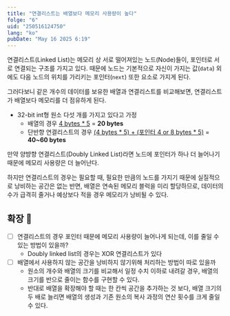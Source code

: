 ```yaml
---
title: "연결리스트는 배열보다 메모리 사용량이 높다"
folge: "6"
uid: "250516124750"
lang: "ko"
pubDate: "May 16 2025 6:19"
---
```


연결리스트(Linked List)는 메모리 상 서로 떨어져있는 노드(Node)들이, 포인터로 서로 연결되는 구조를 가지고 있다. 때문에 노드는 기본적으로 자신이 가지는 값(`data`) 외에도 다음 노드의 위치를 가리키는 포인터(`next`) 또한 요소로 가지게 된다.

그러다보니 같은 개수의 데이터를 보유한 배열과 연결리스트를 비교해보면, 연결리스트가 배열보다 메모리를 더 점유하게 된다.

- 32-bit int형 원소 다섯 개를 가지고 있다고 가정 
  - 배열의 경우 <u>4 bytes * 5</u> = **20 bytes**
  - 단반향 연결리스트의 경우 <u>(4 bytes * 5) + (포인터 4 or 8 bytes * 5)</u> = **40~60 bytes**

만약 양뱡향 연결리스트(Doubly Linked List)라면 노드에 포인터가 하나 더 늘어나기 때문에 메모리 사용량은 더 늘어난다.

하지만 연결리스트의 경우는 필요할 때, 필요한 만큼의 노드를 가지기 때문에 실질적으로 낭비하는 공간은 없는 반면, 배열은 연속된 메모리 블럭을 미리 할당하므로, 데이터의 수가 급격히 줄거나 예상보다 적을 경우 메모리가 낭비될 수 있다.

## 확장 🌱
- [ ] 연결리스트의 경우 포인터 때문에 메모리 사용량이 늘어나게 되는데, 이를 줄일 수 있는 방법이 있을까?
  * Doubly linked list의 경우는 XOR 연결리스트가 있다
- [ ] 배열에서 사용하지 않는 공간을 낭비하지 않기위해 처리하는 방법이 따로 있을까
  * 원소의 개수와 배열의 크기를 비교해서 일정 수치 이하로 내려갈 경우, 배열의 크기를 반으로 줄이는 함수를 구현할 수 있다.
  * 반대로 배열을 확장해야 할 때는 한 칸씩 공간을 추가하는 것 보다, 배열 크기의 두 배로 늘리면 배열의 생성과 기존 원소의 복사 과정의 연산 횟수를 크게 줄일 수 있다.
